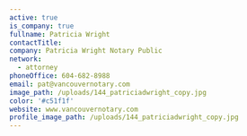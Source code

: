 ```yaml
---
active: true
is_company: true
fullname: Patricia Wright
contactTitle:
company: Patricia Wright Notary Public
network:
  - attorney
phoneOffice: 604-682-8988
email: pat@vancouvernotary.com
image_path: /uploads/144_patriciadwright_copy.jpg
color: '#c51f1f'
website: www.vancouvernotary.com
profile_image_path: /uploads/144_patriciadwright_copy.jpg
---
```

